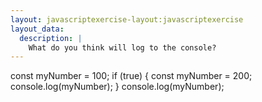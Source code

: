 ```yaml
---
layout: javascriptexercise-layout:javascriptexercise
layout_data:
  description: |
    What do you think will log to the console?
---
```

const myNumber = 100;
if (true) {
  const myNumber = 200;
  console.log(myNumber);
}
console.log(myNumber);
